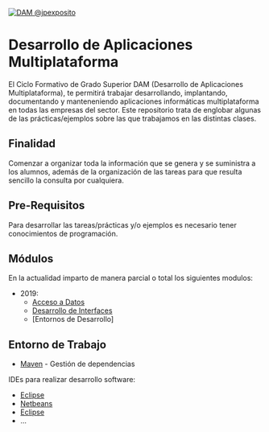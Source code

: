 <a href="http://jpexposito.com"><img src="https://raw.githubusercontent.com/jpexposito/DAM/master/multiplataforma.png" title="DAM @jpexposito" alt="DAM @jpexposito"></a>

# Desarrollo de Aplicaciones Multiplataforma

El Ciclo Formativo de Grado Superior DAM (Desarrollo de Aplicaciones Multiplataforma), te permitirá trabajar desarrollando,
implantando, documentando y manteneniendo aplicaciones informáticas multiplataforma en todas las empresas del sector. Este 
repositorio trata de englobar algunas de las prácticas/ejemplos sobre las que trabajamos en las distintas clases.

## Finalidad

Comenzar a organizar toda la información que se genera y se suministra a los alumnos, además de la organización de las 
tareas para que resulta sencillo la consulta por cualquiera.

## Pre-Requisitos

Para desarrollar las tareas/prácticas y/o ejemplos es necesario tener conocimientos de programación.


## Módulos

En la actualidad imparto de manera parcial o total los siguientes modulos:

* 2019:
  * [Acceso a Datos](https://github.com/jpexposito/DAM/tree/master/2018-2019/ACCESO-DATOS/app-acceso-datos)
  * [Desarrollo de Interfaces](https://github.com/jpexposito/DAM/tree/master/2018-2019/INTERFACES/app-interfaces)
  * [Entornos de Desarrollo]

## Entorno de Trabajo

* [Maven](https://maven.apache.org/) - Gestión de dependencias

IDEs para realizar desarrollo software:
* [Eclipse](https://www.eclipse.org/) 
* [Netbeans](https://netbeans.org/) 
* [Eclipse](https://www.jetbrains.com/idea/)
* ...

